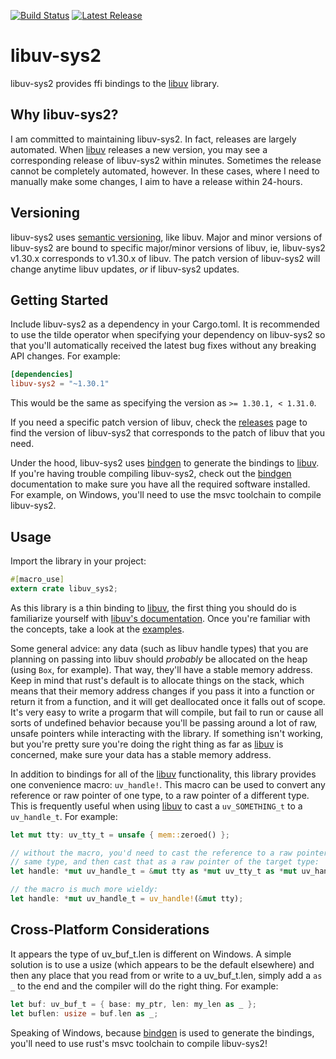 [![Build Status](https://travis-ci.com/bmatcuk/libuv-sys.svg?branch=master)](https://travis-ci.com/bmatcuk/libuv-sys)
[![Latest Release](https://img.shields.io/crates/v/libuv-sys2)](https://crates.io/crates/libuv-sys2)

# libuv-sys2
libuv-sys2 provides ffi bindings to the [libuv] library.

## Why libuv-sys2?
I am committed to maintaining libuv-sys2. In fact, releases are largely
automated. When [libuv] releases a new version, you may see a corresponding
release of libuv-sys2 within minutes. Sometimes the release cannot be
completely automated, however. In these cases, where I need to manually make
some changes, I aim to have a release within 24-hours.

## Versioning
libuv-sys2 uses [semantic versioning], like libuv. Major and minor versions of
libuv-sys2 are bound to specific major/minor versions of libuv, ie, libuv-sys2
v1.30.x corresponds to v1.30.x of libuv. The patch version of libuv-sys2 will
change anytime libuv updates, _or_ if libuv-sys2 updates.

## Getting Started
Include libuv-sys2 as a dependency in your Cargo.toml. It is recommended to use
the tilde operator when specifying your dependency on libuv-sys2 so that you'll
automatically received the latest bug fixes without any breaking API changes.
For example:

```toml
[dependencies]
libuv-sys2 = "~1.30.1"
```

This would be the same as specifying the version as `>= 1.30.1, < 1.31.0`.

If you need a specific patch version of libuv, check the [releases] page to
find the version of libuv-sys2 that corresponds to the patch of libuv that you
need.

Under the hood, libuv-sys2 uses [bindgen] to generate the bindings to [libuv].
If you're having trouble compiling libuv-sys2, check out the [bindgen]
documentation to make sure you have all the required software installed. For
example, on Windows, you'll need to use the msvc toolchain to compile
libuv-sys2.

## Usage
Import the library in your project:

```rust
#[macro_use]
extern crate libuv_sys2;
```

As this library is a thin binding to [libuv], the first thing you should do is
familiarize yourself with [libuv's documentation]. Once you're familiar with
the concepts, take a look at the [examples].

Some general advice: any data (such as libuv handle types) that you are
planning on passing into libuv should _probably_ be allocated on the heap
(using `Box`, for example). That way, they'll have a stable memory address.
Keep in mind that rust's default is to allocate things on the stack, which
means that their memory address changes if you pass it into a function or
return it from a function, and it will get deallocated once it falls out of
scope. It's very easy to write a progarm that will compile, but fail to run or
cause all sorts of undefined behavior because you'll be passing around a lot of
raw, unsafe pointers while interacting with the library. If something isn't
working, but you're pretty sure you're doing the right thing as far as [libuv]
is concerned, make sure your data has a stable memory address.

In addition to bindings for all of the [libuv] functionality, this library
provides one convenience macro: `uv_handle!`. This macro can be used to convert
any reference or raw pointer of one type, to a raw pointer of a different type.
This is frequently useful when using [libuv] to cast a `uv_SOMETHING_t` to a
`uv_handle_t`. For example:

```rust
let mut tty: uv_tty_t = unsafe { mem::zeroed() };

// without the macro, you'd need to cast the reference to a raw pointer of the
// same type, and then cast that as a raw pointer of the target type:
let handle: *mut uv_handle_t = &mut tty as *mut uv_tty_t as *mut uv_handle_t;

// the macro is much more wieldy:
let handle: *mut uv_handle_t = uv_handle!(&mut tty);
```

## Cross-Platform Considerations
It appears the type of uv_buf_t.len is different on Windows. A simple solution
is to use a usize (which appears to be the default elsewhere) and then any
place that you read from or write to a uv_buf_t.len, simply add a `as _` to the
end and the compiler will do the right thing. For example:

```rust
let buf: uv_buf_t = { base: my_ptr, len: my_len as _ };
let buflen: usize = buf.len as _;
```

Speaking of Windows, because [bindgen] is used to generate the bindings, you'll
need to use rust's msvc toolchain to compile libuv-sys2!

[bindgen]: https://rust-lang.github.io/rust-bindgen/
[examples]: https://github.com/bmatcuk/libuv-sys/tree/master/examples
[libuv's documentation]: http://docs.libuv.org
[libuv]: https://libuv.org/
[releases]: https://github.com/bmatcuk/libuv-sys/releases
[semantic versioning]: https://semver.org/
